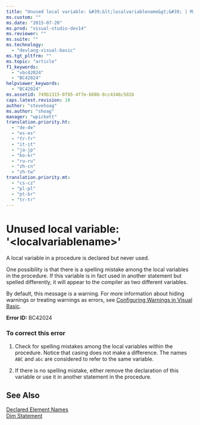 ```yaml
---
title: "Unused local variable: &#39;&lt;localvariablename&gt;&#39; | Microsoft Docs"
ms.custom: ""
ms.date: "2015-07-20"
ms.prod: "visual-studio-dev14"
ms.reviewer: ""
ms.suite: ""
ms.technology: 
  - "devlang-visual-basic"
ms.tgt_pltfrm: ""
ms.topic: "article"
f1_keywords: 
  - "vbc42024"
  - "BC42024"
helpviewer_keywords: 
  - "BC42024"
ms.assetid: 749b1315-0f85-4f7e-b68b-8cc4346c502b
caps.latest.revision: 10
author: "stevehoag"
ms.author: "shoag"
manager: "wpickett"
translation.priority.ht: 
  - "de-de"
  - "es-es"
  - "fr-fr"
  - "it-it"
  - "ja-jp"
  - "ko-kr"
  - "ru-ru"
  - "zh-cn"
  - "zh-tw"
translation.priority.mt: 
  - "cs-cz"
  - "pl-pl"
  - "pt-br"
  - "tr-tr"
---
```

# Unused local variable: &#39;&lt;localvariablename&gt;&#39;
A local variable in a procedure is declared but never used.  
  
 One possibility is that there is a spelling mistake among the local variables in the procedure. If this variable is in fact used in another statement but spelled differently, it will appear to the compiler as two different variables.  
  
 By default, this message is a warning. For more information about hiding warnings or treating warnings as errors, see [Configuring Warnings in Visual Basic](/visual-studio/ide/configuring-warnings-in-visual-basic).  
  
 **Error ID:** BC42024  
  
### To correct this error  
  
1.  Check for spelling mistakes among the local variables within the procedure. Notice that casing does not make a difference. The names `ABC` and `abc` are considered to refer to the same variable.  
  
2.  If there is no spelling mistake, either remove the declaration of this variable or use it in another statement in the procedure.  
  
## See Also  
 [Declared Element Names](../../visual-basic/programming-guide/language-features/declared-elements/declared-element-names.md)   
 [Dim Statement](../../visual-basic/language-reference/statements/dim-statement.md)